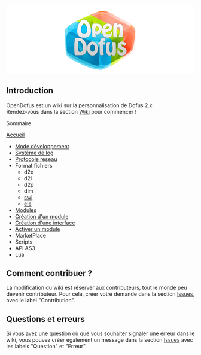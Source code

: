 ![OpenDofus](resources/OpenDofus.png)

## Introduction

OpenDofus est un wiki sur la personnalisation de Dofus 2.x  
Rendez-vous dans la section [Wiki](pages/Home.md) pour commencer !

Sommaire

[Accueil](pages/Home.md)

* [Mode développement](pages/Mode-developpement.md)
* [Système de log](pages/Systeme-de-log.md)
* [Protocole réseau](pages/Protocole-reseau.md)
* Format fichiers
  * d2o
  * d2i
  * d2p
  * dlm
  * [swl](pages/Format-Fichiers-swl.md)
  * [ele](pages/Format-Fichiers-ele.md)
* [Modules](pages/Modules-Introduction.md)
 * [Création d'un module](pages/Modules-Creation-d-un-module.md)
 * [Création d'une interface](pages/Modules-Creation-d-une-interface.md)
 * [Activer un module](pages/Modules-Activer-un-module.md)
 * MarketPlace
* Scripts
 * API AS3
 * [Lua](pages/Scripts-Lua.md)

## Comment contribuer ?

La modification du wiki est réserver aux contributeurs, tout le monde peu devenir contributeur. Pour cela, créer votre demande dans la section [Issues](https://github.com/LuaxY/OpenDofus/issues), avec le label "Contribution".

## Questions et erreurs

Si vous avez une question où que vous souhaiter signaler une erreur dans le wiki, vous pouvez créer également un message dans la section [Issues](https://github.com/LuaxY/OpenDofus/issues) avec les labels "Question" et "Erreur".
